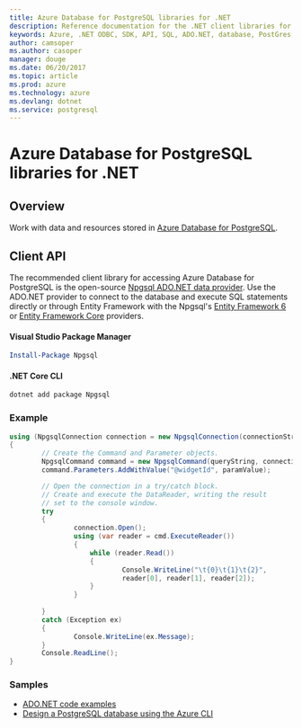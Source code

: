 ```yaml
---
title: Azure Database for PostgreSQL libraries for .NET
description: Reference documentation for the .NET client libraries for Azure Database for PostgreSQL
keywords: Azure, .NET ODBC, SDK, API, SQL, ADO.NET, database, PostGres, PostgreSQL 
author: camsoper
ms.author: casoper
manager: douge
ms.date: 06/20/2017
ms.topic: article
ms.prod: azure
ms.technology: azure
ms.devlang: dotnet
ms.service: postgresql
---
```


# Azure Database for PostgreSQL libraries for .NET

## Overview

Work with data and resources stored in [Azure Database for PostgreSQL](https://docs.microsoft.com/azure/postgresql/).

## Client API

The recommended client library for accessing Azure Database for PostgreSQL is the open-source [Npgsql ADO.NET data provider](http://www.npgsql.org/). Use the ADO.NET provider to connect to the database and execute SQL statements directly or through Entity Framework with the Npgsql's [Entity Framework 6](http://www.npgsql.org/ef6/index.html) or [Entity Framework Core](http://www.npgsql.org/efcore/index.html) providers.

#### Visual Studio Package Manager

```powershell
Install-Package Npgsql
```

#### .NET Core CLI

```bash
dotnet add package Npgsql
```

### Example

```csharp
using (NpgsqlConnection connection = new NpgsqlConnection(connectionString))
{
        // Create the Command and Parameter objects.
        NpgsqlCommand command = new NpgsqlCommand(queryString, connection);
        command.Parameters.AddWithValue("@widgetId", paramValue);

        // Open the connection in a try/catch block. 
        // Create and execute the DataReader, writing the result
        // set to the console window.
        try
        {
                connection.Open();
                using (var reader = cmd.ExecuteReader())
                {
                    while (reader.Read())
                    {
                            Console.WriteLine("\t{0}\t{1}\t{2}",
                            reader[0], reader[1], reader[2]);
                    }
                }
                
        }
        catch (Exception ex)
        {
                Console.WriteLine(ex.Message);
        }
        Console.ReadLine();
}
```

### Samples

- [ADO.NET code examples](/dotnet/framework/data/adonet/ado-net-code-examples)
- [Design a PostgreSQL database using the Azure CLI](https://docs.microsoft.com/azure/postgresql/tutorial-design-database-using-azure-cli) 
